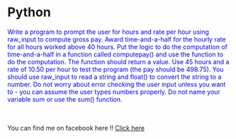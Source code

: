 # Python
<p style="color: blue; font-size: 14px;">Write a program to prompt the user for hours and rate per hour using raw_input to compute gross pay. Award time-and-a-half for the hourly rate for all hours worked above 40 hours. Put the logic to do the computation of time-and-a-half in a function called computepay() and use the function to do the computation. The function should return a value. Use 45 hours and a rate of 10.50 per hour to test the program (the pay should be 498.75). You should use raw_input to read a string and float() to convert the string to a number. Do not worry about error checking the user input unless you want to - you can assume the user types numbers properly. Do not name your variable sum or use the sum() function.
</p>


<br><br>
You can find me on facebook here !!
<a href ="https://www.facebook.com/yanran.huo"> Click here </a>
